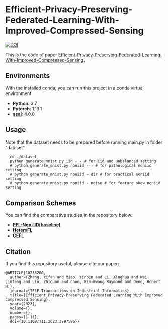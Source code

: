 # Efficient-Privacy-Preserving-Federated-Learning-With-Improved-Compressed-Sensing

[![DOI](https://zenodo.org/badge/DOI/10.5281/zenodo.8347455.svg)](https://doi.org/10.5281/zenodo.8347455)

This is the code of paper [Efficient-Privacy-Preserving-Federated-Learning-With-Improved-Compressed-Sensing](https://ieeexplore.ieee.org/document/10235260).


## Environments
With the installed conda, you can run this project in a conda virtual environment.
* **Python**: 3.7
* **Pytorch**: 1.13.1
* **[seal](https://github.com/Huelse/SEAL-Python)**: 4.0.0

## Usage

Note that the dataset needs to be prepared before running main.py
in folder "dataset"
```
  cd ./dataset
  python generate_mnist.py iid - - # for iid and unbalanced setting
  # python generate_mnist.py noniid - - # for pathological noniid setting
  # python generate_mnist.py noniid - dir # for practical noniid setting
  # python generate_mnist.py noniid - noise # for feature skew noniid setting
```

## Comparison Schemes

You can find the comparative studies in the repository below.

* **[PFL-Non-IID(baseline)](https://github.com/TsingZ0/PFL-Non-IID/tree/0af30fc8665e04ea9200b041f0c457c2260cbc99)**
* **[HeteroFL](https://github.com/diaoenmao/HeteroFL-Computation-and-Communication-Efficient-Federated-Learning-for-Heterogeneous-Clients)**
* **[CEFL](https://github.com/AshwinRJ/Federated-Learning-PyTorch)**






## Citation
If you find this repository useful, please cite our paper:

```
@ARTICLE{10235260,
  author={Zhang, Yifan and Miao, Yinbin and Li, Xinghua and Wei, Linfeng and Liu, Zhiquan and Choo, Kim-Kwang Raymond and Deng, Robert H.},
  journal={IEEE Transactions on Industrial Informatics}, 
  title={Efficient Privacy-Preserving Federated Learning With Improved Compressed Sensing}, 
  year={2023},
  volume={},
  number={},
  pages={1-11},
  doi={10.1109/TII.2023.3297596}}
```
